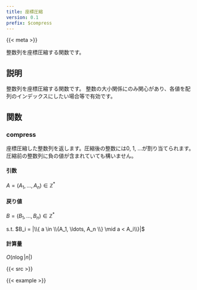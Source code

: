 ```yaml
---
title: 座標圧縮
version: 0.1
prefix: $compress
---
```


{{< meta >}}

整数列を座標圧縮する関数です。

## 説明

整数列を座標圧縮する関数です。
整数の大小関係にのみ関心があり、各値を配列のインデックスにしたい場合等で有効です。

## 関数

### compress
座標圧縮した整数列を返します。圧縮後の整数には0, 1, ...が割り当てられます。
圧縮前の整数列に負の値が含まれていても構いません。

#### 引数
$A = (A_1, \ldots, A_n) \in \mathbb{Z}^*$

#### 戻り値
$B = (B_1, \ldots, B_n) \in \mathbb{Z}^*$

s.t. $B_i = |\\{ a \in \\{A_1, \ldots, A_n \\} \mid a < A_i\\}|$

#### 計算量
$O(n\log{|n|})$

{{< src >}}

{{< example >}}
